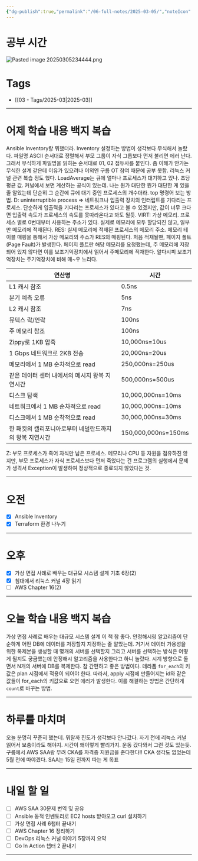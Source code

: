 ```yaml
---
{"dg-publish":true,"permalink":"/06-full-notes/2025-03-05/","noteIcon":""}
---
```


# 공부 시간
![Pasted image 20250305234444.png](/img/user/image/Pasted%20image%2020250305234444.png)
# Tags
- [[03 - Tags/2025-03\|2025-03]]

---
# 어제 학습 내용 백지 복습
Ansible Inventory랑 뭐했더라.
Inventory 설정하는 방법이 생각보다 무식해서 놀랐다.
파일명 ASCII 순서대로 정렬해서 부모 그룹이 자식 그룹보다 먼저 불리면 에러 난다.
그래서 무식하게 파일명을 읽히는 순서대로 01, 02 접두사를 붙인다.
좀 이해가 안가는 무식한 설계 같은데 이유가 있으려나
이외엔 구름 OT 참여 때문에 공부 못함. 
리눅스 커널 관련 복습 정도 했다.
LoadAverage는 큐에 얼마나 프로세스가 대기하고 있나. 초당 평균 값.
커널에서 보면 계산하는 공식이 있는데. 나는 뭔가 대단한 뭔가 대단한 게 있을 줄 알았는데 단순히 그 순간에 큐에 대기 중인 프로세스의 개수더라.
top 명령어 보는 방법. 
D: uninterruptible process => 네트워크나 입출력 장치의 인터럽트를 기다리는 프로세스. 단순하게 입출력을 기다리는 프로세스가 있다고 볼 수 있겠지만, 값이 너무 크다면 입출력 속도가 프로세스의 속도를 못따라온다고 봐도 될듯.
VIRT: 가상 메모리. 프로세스 별로 0번대부터 사용하는 주소가 있다. 실제로 메모리에 모두 할당되진 않고, 일부만 메모리에 적재된다.
RES: 실제 메모리에 적재된 프로세스의 메모리 주소. 메모리 테이블 매핑을 통해서 가상 메모리의 주소가 RES의 매핑된다. 처음 적재될땐, 페이지 폴트(Page Fault)가 발생한다. 페이지 폴트란 해당 메모리를 요청했는데, 주 메모리에 저장되어 있지 않다면 이를 보조기억장치에서 읽어서 주메모리에 적재한다. 알다시피 보조기억장치는 주기억장치에 비해 매~우 느리다. 

| 연산명                            | 시간                  |
| ------------------------------ | ------------------- |
| L1 캐시 참조                       | 0.5ns               |
| 분기 예측 오류                       | 5ns                 |
| L2 캐시 참조                       | 7ns                 |
| 뮤텍스 락/언락                       | 100ns               |
| 주 메모리 참조                       | 100ns               |
| Zippy로 1KB 압축                  | 10,000ns=10us       |
| 1 Gbps 네트워크로 2KB 전송            | 20,000ns=20us       |
| 메모리에서 1 MB 순차적으로 read          | 250,000ns=250us     |
| 같은 데이터 센터 내에서의 메시지 왕복 지연시간     | 500,000ns=500us     |
| 디스크 탐색                         | 10,000,000ns=10ms   |
| 네트워크에서 1 MB 순차적으로 read         | 10,000,000ns=10ms   |
| 디스크에서 1 MB 순착적으로 read          | 30,000,000ns=30ms   |
| 한 패킷의 캘리포니아로부터 네덜란드까지의 왕복 지연시간 | 150,000,000ns=150ms |

Z: 부모 프로세스가 죽어 자식만 남은 프로세스. 메모리나 CPU 등 자원을 점유하진 않지만, 부모 프로세스가 자식 프로세스보다 먼저 죽었다는 건 프로그램의 실행에서 문제가 생격서 Exception이 발생하여 정상적으로 종료되지 않았다는 것.

---
# 오전
- [x] Ansible Inventory
- [x] Terraform 환경 나누기

---
# 오후
- [x] 가상 면접 사례로 배우는 대규모 시스템 설계 기초 6장(2)
- [x] 침대에서 리눅스 커널 4장 읽기
- [ ] AWS Chapter 16(2)

---
# 오늘 학습 내용 백지 복습
가상 면접 사례로 배우는 대규모 시스템 설계 이 책 참 좋다.
안정해시링 알고리즘이 단순하게 어떤 DB에 데이터를 저장할지 지정하는 줄 알았는데.
거기서 데이터 가용성을 위한 복제본을 생성할 때 몇개의 서버를 선택할지 그리고 서버를 선택하는 방식은 어떻게 될지도 궁금했는데 안정해시 알고리즘을 사용한다고 하니 놀랐다.
시계 방향으로 돌면서 N개의 서버에 DB를 복제한다. 참 간편하고 좋은 방법이다.
테라폼 `for_each`의 키값은 plan 시점에서 적용이 되어야 한다. 따라서, apply 시점에 만들어지는 id와 같은 값들이 for_each의 키값으로 오면 에러가 발생한다.
이를 해결하는 방법은 간단하게 `count`로 바꾸는 방법. 

---
# 하루를 마치며
오늘 분명히 꾸준히 했는데. 뭐랄까 진도가 생각보다 안나갔다. 자기 전에 리눅스 커널 읽어서 보충이라도 해야지. 시간이 왜이렇게 빨리가지. 
운동 갔다와서 그런 것도 있는듯.
구름에서 AWS SAA랑 무려 CKA를 자격증 지원금을 준다한다!! CKA 생각도 없었는데 5월 전에 따야겠다.
SAA는 15일 전까지 따는 게 목표

---
# 내일 할 일
- [ ] AWS SAA 30문제 번역 및 공유
- [ ] Ansible 동적 인벤토리로 EC2 hosts 받아오고 curl 설치하기
- [ ] 가상 면접 사례 6챕터 끝내기
- [ ] AWS Chapter 16 정리하기
- [ ] DevOps 리눅스 커널 이야기 5장까지 요약
- [ ] Go In Action 챕터 2 끝내기
---